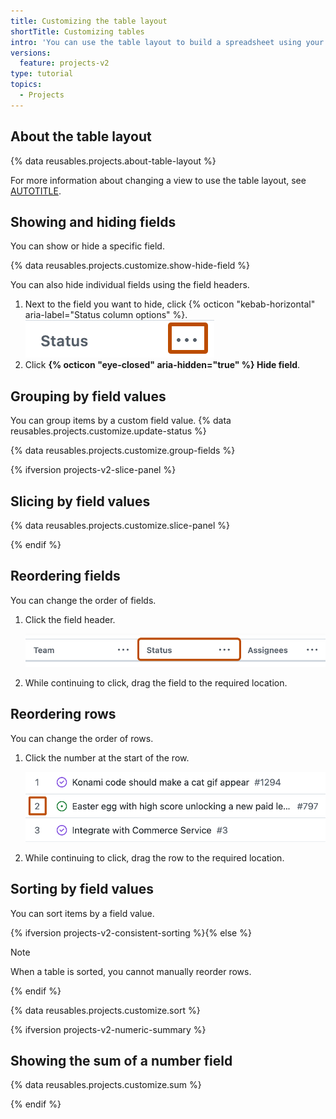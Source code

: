 ```yaml
---
title: Customizing the table layout
shortTitle: Customizing tables
intro: 'You can use the table layout to build a spreadsheet using your project''s items, {% data variables.product.company_short %} metadata, and your custom fields.'
versions:
  feature: projects-v2
type: tutorial
topics:
  - Projects
---
```


## About the table layout

{% data reusables.projects.about-table-layout %}

For more information about changing a view to use the table layout, see [AUTOTITLE](/issues/planning-and-tracking-with-projects/customizing-views-in-your-project/changing-the-layout-of-a-view#changing-the-project-layout).

## Showing and hiding fields

You can show or hide a specific field.

{% data reusables.projects.customize.show-hide-field %}

You can also hide individual fields using the field headers.

1. Next to the field you want to hide, click {% octicon "kebab-horizontal" aria-label="Status column options" %}.
   ![Screenshot showing a field header. The menu icon is highlighted with an orange outline.](/assets/images/help/projects-v2/modify-field-menu.png)
1. Click **{% octicon "eye-closed" aria-hidden="true" %} Hide field**.

## Grouping by field values

You can group items by a custom field value. {% data reusables.projects.customize.update-status %}

{% data reusables.projects.customize.group-fields %}

{% ifversion projects-v2-slice-panel %}

## Slicing by field values

{% data reusables.projects.customize.slice-panel %}

{% endif %}

## Reordering fields

You can change the order of fields.

1. Click the field header.

   ![Screenshot showing three field headers. One of the headers is highlighted with an orange outline.](/assets/images/help/projects-v2/select-field-header.png)

1. While continuing to click, drag the field to the required location.

## Reordering rows

You can change the order of rows.

1. Click the number at the start of the row.

   ![Screenshot showing three rows on a table layout. One of the row numbers is highlighted with an orange outline.](/assets/images/help/projects-v2/select-row-number.png)

1. While continuing to click, drag the row to the required location.

## Sorting by field values

You can sort items by a field value.

{% ifversion projects-v2-consistent-sorting %}{% else %}

> [!NOTE]
> When a table is sorted, you cannot manually reorder rows.

{% endif %}

{% data reusables.projects.customize.sort %}

{% ifversion projects-v2-numeric-summary %}

## Showing the sum of a number field

{% data reusables.projects.customize.sum %}

{% endif %}
